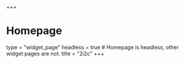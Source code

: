 +++
# Homepage
type = "widget_page"
headless = true  # Homepage is headless, other widget pages are not.
title = "2i2c"
+++
